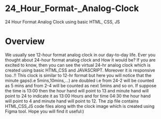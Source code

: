# 24_Hour_Format-_Analog-Clock
24 Hour Format Analog Clock using basic HTML, CSS, JS
# Overview
We usually see 12-hour format analog clock in our day-to-day life. Ever you thought about 24-hour format analog clock and How it would be?
If you are excited to know, then you can see the virtual 24-hr analog clock which is created using basic HTML,CSS and JAVASCRIPT. Moreover it is responsive too..!!
This clock is similar to 12-hr format but here you will notice that the minute gaps(i.e 5mins,10mins,...) are doubled i.e from 24-2 will be counted as 5 mins and from 2-4 will be counted as next 5mins and so on. If suppose the time is 13:00 then the hour hand will point to 13 and minute hand will point to 24 to indicate it as 13:00 Hours and for time 04:30 the hour hand will point to 4 and minute hand will point to 12. The zip file contains HTML,CSS,JS code files along with the clock image which is created using Figma tool.
Hope you will find it useful:)
